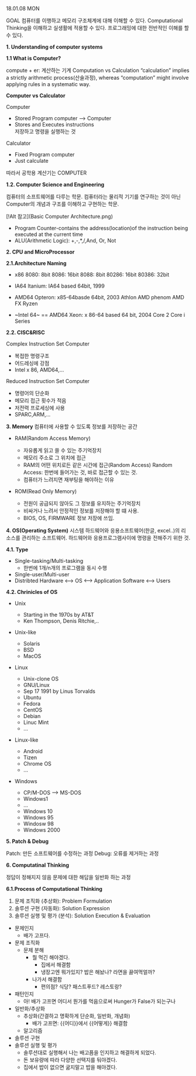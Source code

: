 18.01.08 MON

GOAL
컴퓨터를 이행하고 메모리 구조체계에 대해 이해할 수 있다.
Computational Thinking을 이해하고 실생활에 적용할 수 있다.
프로그래밍에 대한 전반적인 이해를 할 수 있다. 

**1. Understanding of computer systems**

**1.1 What is Computer?**

compute + er: 계산하는 기계
Computation vs Calculation
“calculation” implies a strictly arithmetic process(산술과정), whereas “computation” might involve applying rules in a systematic way.

**Computer vs Calculator**

Computer
 * Stored Program computer —> Computer
 * Stores and Executes instructions    
   저장하고 명령을 실행하는 것

Calculator  
  * Fixed Program computer
  * Just calculate 

따라서 공학용 계산기는 COMPUTER

**1.2. Computer Science and Engineering** 

컴퓨터의 소프트웨어를 다루는 학문.
컴퓨터라는 물리적 기기를 연구하는 것이 아닌 Computer의 개념과 구조를 이해하고 구현하는 학문.

[!Alt 참고](Basic Computer Architecture.png)

* Program Counter-contains the address(location)of the instruction being executed at the current time
* ALU(Arithmetic Logic): +,-,*,/,And, Or, Not

**2. CPU and MicroProcessor**

**2.1.Architecture Naming** 

* x86
8080: 8bit
8086: 16bit
8088: 8bit
80286: 16bit
80386: 32bit

* IA64
Itanium: IA64 based 64bit, 1999

* AMD64
Opteron: x85-64basde 64bit, 2003
Athlon
AMD phenom
AMD FX
Ryzen 

* ~Intel 64~ == AMD64
Xeon: x 86-64 based 64 bit, 2004
Core 2
Core i Series

**2.2. CISC&RISC**

Complex Instruction Set Computer
- 복접한 명령구조
- 어드레싱에 강점
- Intel x 86, AMD64,...

Reduced Instruction Set Computer
- 명령어의 단순화
- 메모리 접근 횟수가 적음
- 저전력 프로세싱에 사용
- SPARC,ARM,...

**3. Memory**
컴퓨터에 사용할 수 있도록 정보를 저장하는 공간

* RAM(Random Access Memory)
  * 자유롭게 읽고 쓸 수 있는 주기억장치
  * 메모리 주소로 그 위치에 접근 
  * RAM의 어떤 위치로든 같은 시간에 접근(Random Access)
    Random Access: 한번에 들어가는 것, 바로 접근할 수 있는 것.
  * 컴퓨터가 느려지면 재부팅을 해야하는 이유

* ROM(Read Only Memory)
  * 전원이 공급되지 않아도 그 정보를 유지하는 주기억장치
  * 비싸거나 느려서 안정적인 정보를 저장해야 할 떄 사용.
  * BIOS, OS, FIRMWARE 정보 저장에 쓰임.
 
**4. OS(Operating System)**
시스템 하드웨어와 응용소프트웨어(한글, excel..)의 리소스를 관리하는 소프트웨어. 하드웨어와 응용프로그램사이에 명령을 전해주기 위한 것.

**4.1. Type**
 * Single-tasking/Multi-tasking
   * 한번에 1개/n개의 프로그램을 동시 수행
 * Single-user/Multi-user
 * Distribted 
   Hardware <--> OS <--> Application Software <--> Users
   
**4.2. Chrinicles of OS**

 * Unix 
   * Starting in the 1970s by AT&T
   * Ken Thompson, Denis Ritchie,..

 * Unix-like
   * Solaris
   * BSD
   * MacOS

 * Linux
   * Unix-clone OS
   * GNU/Linux
   * Sep 17 1991 by Linus Torvalds
   * Ubuntu
   * Fedora
   * CentOS
   * Debian
   * Linuc Mint
   * ...
 * Linux-like
   * Android
   * Tizen 
   * Chrome OS
   * ...
  
 * Windows 
   * CP/M-DOS --> MS-DOS
   * Windows1
   * ...
   * Windows 10
   * Windows 95
   * Windosw 98
   * Windows 2000

**5. Patch & Debug**

Patch: 만든 소프트웨어를 수정하는 과정
Debug: 오류를 제거하는 과정


**6. Computatinal Thinking**

정답이 정해지지 않음 문제에 대한 해답을 일반화 하는 과정 

**6.1.Process of Computational Thinking**

  1. 문제 조직화 (추상화): Problem Formulation
  2. 솔루션 구현 (자동화): Solution Expression
  3. 솔루션 실행 및 평가 (분석): Solution Execution & Evaluation
 
* 문제인지
  * 배가 고프다. 
* 문제 조직화
  * 문제 분해
    * 뭘 먹긴 해야겠다.
      * 집에서 해결함
      * 냉장고엔 뭐가있지? 밥은 해놨나? 라면을 끓여먹얼까?
    * 나가서 해결함
      * 편의점? 식당? 패스트푸드? 레스토랑?
* 패턴인지
  * 아! 배가 고프면 어디서 뭔가를 먹음으로써 Hunger가 False가 되는구나
* 일반화/추상화
  * 추상화(간결하고 명확하게 단순화, 일반화, 개념화)
    * 배가 고프면: {{어디}}에서 {{어떻게}} 해결함
  * 알고리즘 
* 솔루션 구현
* 솔루션 실행 및 평가
  * 솔루션대로 실행해서 나는 배고픔을 인지하고 해결하게 되었다.
  * 돈 보유량에 따라 다양한 선택지를 둬야겠다.
  * 집에서 밥이 없으면 굶지말고 밥을 해야겠다. 


